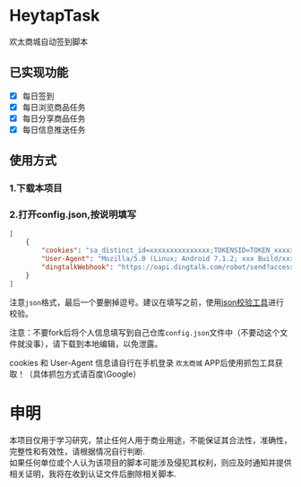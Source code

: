 # HeytapTask
欢太商城自动签到脚本


## 已实现功能

* [x] 每日签到
* [x] 每日浏览商品任务
* [x] 每日分享商品任务
* [x] 每日信息推送任务

## 使用方式
### 1.下载本项目
### 2.打开config.json,按说明填写
```json
[
    {
        "cookies": "sa_distinct_id=xxxxxxxxxxxxxxx;TOKENSID=TOKEN_xxxxxxxxxxxxxxxxxxxxxxxxxxxxxx",
        "User-Agent": "Mozilla/5.0 (Linux; Android 7.1.2; xxx Build/xxxxx; wv)",
        "dingtalkWebhook": "https://oapi.dingtalk.com/robot/send?access_token=xxxxxxxxxxxxxxxxxxxxxxxxxxxxxxx"
    }
]
```
注意`json`格式，最后一个要删掉逗号。建议在填写之前，使用[json校验工具](https://www.bejson.com/)进行校验。

注意：不要fork后将个人信息填写到自己仓库`config.json`文件中（不要动这个文件就没事），请下载到本地编辑，以免泄露。

cookies 和 User-Agent 信息请自行在手机登录 `欢太商城` APP后使用抓包工具获取！（具体抓包方式请百度\Google）

# 申明

本项目仅用于学习研究，禁止任何人用于商业用途，不能保证其合法性，准确性，完整性和有效性，请根据情况自行判断.<br>
如果任何单位或个人认为该项目的脚本可能涉及侵犯其权利，则应及时通知并提供相关证明，我将在收到认证文件后删除相关脚本.
